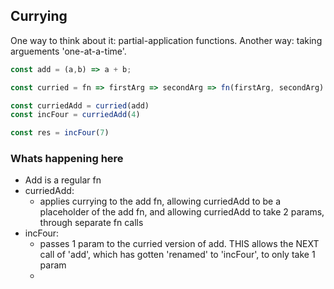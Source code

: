 ## Currying
One way to think about it: partial-application functions.
Another way: taking arguements 'one-at-a-time'.

```js
const add = (a,b) => a + b;

const curried = fn => firstArg => secondArg => fn(firstArg, secondArg)

const curriedAdd = curried(add)
const incFour = curriedAdd(4)

const res = incFour(7)
```

### Whats happening here
 - Add is a regular fn
 - curriedAdd:
   - applies currying to the add fn, allowing curriedAdd to be a placeholder of the add fn, and allowing curriedAdd to take 2 params, through separate fn calls
 - incFour:
   - passes 1 param to the curried version of add. THIS allows the NEXT call of 'add', which has gotten 'renamed' to 'incFour', to only take 1 param
   -
